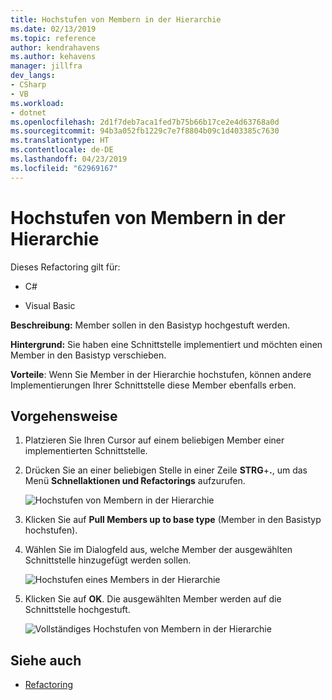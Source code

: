 ```yaml
---
title: Hochstufen von Membern in der Hierarchie
ms.date: 02/13/2019
ms.topic: reference
author: kendrahavens
ms.author: kehavens
manager: jillfra
dev_langs:
- CSharp
- VB
ms.workload:
- dotnet
ms.openlocfilehash: 2d1f7deb7aca1fed7b75b66b17ce2e4d63768a0d
ms.sourcegitcommit: 94b3a052fb1229c7e7f8804b09c1d403385c7630
ms.translationtype: HT
ms.contentlocale: de-DE
ms.lasthandoff: 04/23/2019
ms.locfileid: "62969167"
---
```

# <a name="pull-members-up"></a>Hochstufen von Membern in der Hierarchie

Dieses Refactoring gilt für:

- C#

- Visual Basic

**Beschreibung:** Member sollen in den Basistyp hochgestuft werden.

**Hintergrund:** Sie haben eine Schnittstelle implementiert und möchten einen Member in den Basistyp verschieben.

**Vorteile**: Wenn Sie Member in der Hierarchie hochstufen, können andere Implementierungen Ihrer Schnittstelle diese Member ebenfalls erben.

## <a name="how-to"></a>Vorgehensweise

1. Platzieren Sie Ihren Cursor auf einem beliebigen Member einer implementierten Schnittstelle.
2. Drücken Sie an einer beliebigen Stelle in einer Zeile **STRG**+**.**, um das Menü **Schnellaktionen und Refactorings** aufzurufen.

   ![Hochstufen von Membern in der Hierarchie](media/pull-members-up.png)

2. Klicken Sie auf **Pull Members up to base type** (Member in den Basistyp hochstufen).

3. Wählen Sie im Dialogfeld aus, welche Member der ausgewählten Schnittstelle hinzugefügt werden sollen.

   ![Hochstufen eines Members in der Hierarchie](media/pull-members-up-dialog.png)

4. Klicken Sie auf **OK**. Die ausgewählten Member werden auf die Schnittstelle hochgestuft.

   ![Vollständiges Hochstufen von Membern in der Hierarchie](media/pull-members-up-completed.png)

## <a name="see-also"></a>Siehe auch

- [Refactoring](../refactoring-in-visual-studio.md)
